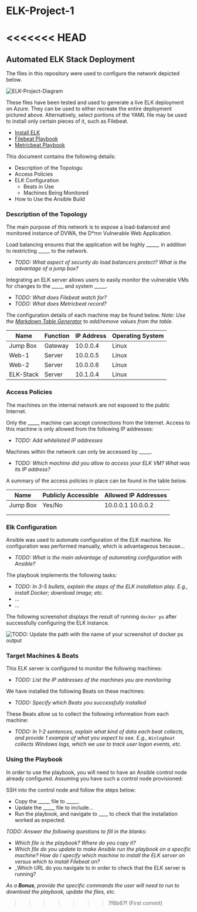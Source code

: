 # ELK-Project-1
<<<<<<< HEAD
=======
## Automated ELK Stack Deployment

The files in this repository were used to configure the network depicted below.

![ELK-Project-Diagram](https://viewer.diagrams.net/?tags=%7B%7D&highlight=0000ff&edit=_blank&layers=1&nav=1&title=ELK-Project-Diagram.drawio#R7V1dd9q4Fv01rHXvA16W5c%2FHhCRt7yQdpmSazrx0GVDAjbGobRror78SlvCXMLaxwWnJrFkF2RZG3meffY50RA8OFut3vr2cP%2BApcnuKPF334E1PURRgKeQf2rKJWoClGVHLzHemrC1uGDk%2FEWuUWevKmaIgdWKIsRs6y3TjBHsemoSpNtv38Wv6tGfspj91ac9QrmE0sd1865MzDedRq6nJcft75Mzm%2FJOBzI4sbH4yawjm9hS%2FJprgbQ8OfIzD6NViPUAuHT0%2BLgMbWH34c9p%2F0rU7ONTkufWlH3V2V%2BWS3VfwkRfW7lp5evg8HP%2F573q09IOfw%2Bn3H%2FpdH7CH%2BcN2V2zA2JcNN3wEfbzypoj2Ivfg9evcCdFoaU%2Fo0VcCGtI2DxcueQfIS9ceI%2FfanrzMtpcNsIt9cmiKnu2VS27%2B%2Bhl74Z29cFwKqAFeOBPyaSPbC8g%2FDyN2AoMR0Nj7fDdB6OMXJOjecV3e6mGP9HI98%2B2pg%2BJOegp83v6RY5h8ESekt2LKu145TlTSskS%2Bs0Ah8ulXdrwZay75RNiT%2B4H8EK0TeGRP6B3CpG9%2FQ05hR%2FuKydDG7K0PVNbwGqMXyDprnCehq3Do2sxmZrv%2BY1yQFwwaYph8e%2FFex%2Fr8%2B%2Brb3Xet%2F1P%2B4rlGf2cCMSrQlJgZe4v9cI5n2LPd27j1Oo2b%2BJx7jJcMLd9QGG7Yw7ZXIU5jqRJU1L1QIY%2FI33yhtyFZpsEb%2Ftk2QEPhDTdrdqfRu03y3ZCjgDVWe%2FwBXvkTVDC8BOcRMdr%2BDLEO%2F9lcrR5H9vITvrqxrrH%2BYThf7U6kg18IJx%2B5duj8SHOgCBbs0iF2yDfZwRAaGRSaGWRFd8quisF15fv2JnHakp4Q7P8cQ0l%2Fjm5qaQ47cD6%2Fr33nQx0UnU9eRHccW8ZuDI8wFm71SU7Vt1AckxezcAugqGGVbaAQThma%2Fn2F%2BYF%2BsAX7FTkB6Mt1fJD3co9n5Nijbz8%2FU2NhH%2Brzw0NihNHl1pYrssd5C%2Fna0X3kmnP3S9oSX0rAEffUIaTt2nadmUdeT4j1UJO6pvzoEJd9xQ4snOk0ohBEvrE93vZH7Y7hiXSuXfe0mz0UcJAz8hyRN%2BhCHswR%2Bk6%2FsJtNSQQh0cuSbMoZdLK3dY2XdaNmbBU%2FPwco7GV9QANI53RUpB6IalrSl2hNx3mKV9EAgZyDOKmw2O8tygiLuLVIW7SlEdQ0B2oCgaCJ9IFiNSAPHhe39%2F1P%2Fae%2FXjfjT7cv5ujDYtBX9xIeo7Nne5Jms%2FzzSXBZCfZTRex3mGXvMWEZcv17HIQCeiTY3N7Vh2H0MaohAahIuioBVS2kywO8uIdWM6aSBCQBkizr%2BmAgoMeQ6qdd65ZghzhwQgfTo2MchnjBLSZxYEe3Of5NmBleha7jEfzzaEzOYJ%2Fc2GD7l7MVckQ3TXANBXaRkeI3jk96j27Lo8owp72pLOPUsVjPaHAqeSh8xf5LIC0nbUpwNSN%2BII%2BBkwpcERhYE%2FYllH3KYZqlrLg8ckgqOzFFS4%2FULlROjpQqClWyPqqxoRJRUbmhKhz54%2F09lKCVHxxgShZsaXyEVC0LxqeiNm2czKGIzHNkrMgSAJoEFENSoCZgb9%2F5YYcocQUgGov8J2DuGzx5IcxH5L8XOPQJ5s74c4k80gVVzAH7fDJSZMxlUyCcr1wXvxIlQz87qOo7GpHadrCM%2BPrZWVNJleT0vGrOeQBnsU2jpTSSErffOAsSWNy5DrmBO%2FvnykcUhhO8WK7oiN99dvxwZbtfH%2BzJnHgPKfgxEzJ0ocmWZujYlDjvCGgHKGT8BZYlqy0xT52o73%2BrxXKM17Wfehip6sSzTrtk5nYFSbHyMZhIl6eVeyXlDVsEhmJJqmYl%2FtQcLkTCGLbljGANSNw73mqd54v%2F%2FD1eeeGKspopyep%2FL5A5EjKMOkwRdYidst4WTICIOrqg71SYCTX18qPVnsQTJR3ejIQhiJOASbUBqCBh9AIJc%2FP56er0%2BmW%2Ftroom7xhV5I2iT%2FDgN0TOmYN%2B3tCYwrBi9dqCCdZpWOeV%2BiAOmHlRemcCDNdkjpdTWVZXVQ6%2Bu%2BndASJnYvSeQNKZ1%2BitEDpqHLyjy8r65LSES2OKqd0QG0Q%2FOJeqzJOqNJRk5r4vErHugid7kKmS0JHlPvrgtDJztmJFxiedtIONDxrtxv8tzhtV7jw7w1KQZXO2xHPbekSUMrO24ED83a3939UUYJEzgtE6EULtqMFf5UJvTrhFwFmfxTak5eLN28IHMCSjFSooOSwYRCNqJ9QBAqrJi4qsCO4OY8KFC%2BQtXKP6S3WTfTSNROm1mu9ZqIzpRCgZilErqM%2BzChvyLP2vKeoTuTooorcB6mguEqivyscqntB03UV4lq1Qn9cQq9qRYuGd2T7%2FvFxKFCpu9KJpJa8VERwhmukIkKB%2FBlvUj0dWRBBuCJjaY2URIhpSTQ72gFtP0Me8una97tPKOKZr%2B9oRB0wbX8QJT4ObbZiu29V5%2FMK668hSJOLoYKdvEvVOEha3pVrUALmfoCU9eaL739q6md3MP734fbn4%2FVQ%2Fy5PC1b4la7aql23YNMwlWDB9iY0AM7S050f3cGtN40D6exJhyZlCqPaRioczoF8VjVAa3eVOzqQX%2FkwlsZ%2BW1An0E4h3RTMOvLig1ShgXI8wm%2F%2BfXxc%2F%2FUaLqYTBc1k%2B8PsH0%2BI8KwH86ZXtCyfPhfXDgJnkn6MR4QDauWhPij%2BknwhSGnytmPLZTNlqWY2oNij7A52pGdD2D1is4b3Ej7%2FEknrZPwSoNmCPKdk8NIyPBK13HLcEMUlGtTrxCVo7YRf2N3R16wz9i7uib7ZJN40VxNeVFOXjIOKnFJHLCEfe9Q1BSUTd1mgnCkcHy3BA8EPyEZLVS%2BwZCtjvMdFS0JT3l%2BTmfPax9WcFwZQe4TDnhT524qb8gZfyKlHB0iypJLIPIWkI%2BMj7nW0VKe86K3RYEk4NCXKx4X%2BJCC2H7blZrSjuLxoHdfBnFbZlNZpuFzN0JaWFSNlqVzNMmzJFFpTMCsxj0M3FkDb2GmIsdtFStIapCRudw1QkqKq6ZTNsZtY7FKMRqZbeCpWKrElVosqd5db%2FxLr0J3GPaBvq9HWQToyOkVHSiY2gtly%2Bw7SkTBlWmet%2FGj0nlzyB9rQu8kvixAujB269maM8Uv%2ByFtJXzfJedyqG8lT61wyHctynNW4njNaIDkhCEtE%2BmdP1n2M3nwdocnKd8JNxYx10d4825uIdxPq7ebCowPYn6LEBHk1Xq2wtCHDRBpf65hgVAgkxcqTKmwgyS20kxLzF7%2BH9zM75f1gpkAFZp3WW%2FF%2BysX7ncH7catuwvtBGaa9VkOSPzPtp5zMF4riw9%2FIF7bl3bJMc2LvJl6u0OkZDqV3cC0W3TcynudgC7Jk84BrbHgT27ITFkU7UHXEr%2Faz2ynCuhMWOceqlXOslScsjp5%2FUAwlY0gt7IIrrOlIzzfwveL5jAIoXBrR2AKvhJpodnXDifWBUpZe6i%2FuanDuAlhaZpqhGdWgpysHWpm8EAtZkZI9baS0x1ewCe14EnsXPe2d0K7vC4r2Qjv1NuWw7gwFlNNJ7Gxqse2YqM5GYcVB0bZAanDnuGiMbHLTgwdyj84kerMvVgoaCY2yLFaLCrv0OxJ1t3supA0xgZbS16Wt5rjffCixz8%2BnxzdUmnKqHcSrcWmFbCHUJD29YFAUUrVVDi9ek18iXXiWMufcD6lYgrWVUFPyY6VCyWjLpmCJBZYdTzU0Y0WnJeJi6JY3QEH%2BQlB22BCAhDetqELX23JB2b5KsEN1YA356IoP9ODP7UD2HJOpCnGPTcvY48hDFHBcHHIdh3wsITCfIkuyrAJg6Koha6YJLMMsu%2BOwZJrU%2FVjR5bpxPGaKEFwIGTTtPyJ7QU5jzE8HmXE%2Fefkuct8XVLWOqt08SN7PCFOgTag6sfQvscvRhWlOKP1VkfTP69m2pL%2FYHYnWMXVB%2BgPZTI3UbggOjJTRmjkdToW3VThIGJ1QeZbCf41avl8vTim2s%2FJlhTm4a7qU2mwR5NGvtzXlqpTYLOXiTOpP0lTAB19lKEtceG51qwAwZxWtJRZgnyenBNKOpQ9K%2BuAmbEucDjg8UheabpymC0HbfZYW3n6JGpnEnnsXlq4aBpaHx46kTybvxdTS1Q1Mc5l9IIM441oqu5%2BwMZ7AbT7zckn1d4ablX3rWLqc6ueLb97k3nEVH0wyZS8eDPY8Wt%2FtjefeOLdokqrGildVMnTR3MKQwq99ccstA%2FCXyvmX2Cs6sU3tJet%2FXlydI%2BsvvucGfm7mcCLTECUyE3NQfHs6AQYb2Vj7V4Tr%2FqlzTG6CGjS8MeXeKTfxUzPVPDpnpSS8VcEGfk3A2%2FJeXh5mHz8uvv39x%2BgBf3x654l37%2BtEPANUSzLSa6OhaPNiWbjhYROzFmI6KMzb1v15gByBXE2nPgoorD%2FZ3gwJNy5k2%2B7L%2Fe0LRdPo%2F%2FnTRquxR9d6yw928CLeATG6dPu%2FXJtCzh628e35mec%2BV7wWtT8xiKpi1iwK3zLslLe8QkOutIN8xr4EyRVDEN61xUV1toBI%2BEj2%2FJPa7eINU7vKl%2FKGjePtMFu35t1KzAScKVuXKYsDAttr0bUJB6uw3OLUng1wzwYunu0392zKHqt7Q56twraTot%2FMubi2k7q28oA7o2vr5C6R%2B59EXH6pnKL%2BskhfdqTGHmT3rqlbptkHerqnnERoLh8vHNeTZMiES%2F2GCPn0p%2BqaTYaduGIdlrWyMnnXQq5ooGAdylYzm7yl1%2B3yKZ1jCtTJWx9TeMSnE98zf8BT%2BiRv%2Fw8%3D)

These files have been tested and used to generate a live ELK deployment on Azure. They can be used to either recreate the entire deployment pictured above. Alternatively, select portions of the YAML file may be used to install only certain pieces of it, such as Filebeat.

  - [Install ELK](/Ansible/Playbook/install-elk.yml)
  - [Filebeat Playbook](/Ansible/Playbook/filebeat-playbook.yml)
  - [Metricbeat Playbook](/Ansible/Playbook/metricbeat-playbook.yml)

This document contains the following details:
- Description of the Topologu
- Access Policies
- ELK Configuration
  - Beats in Use
  - Machines Being Monitored
- How to Use the Ansible Build


### Description of the Topology

The main purpose of this network is to expose a load-balanced and monitored instance of DVWA, the D*mn Vulnerable Web Application.

Load balancing ensures that the application will be highly _____, in addition to restricting _____ to the network.
- _TODO: What aspect of security do load balancers protect? What is the advantage of a jump box?_

Integrating an ELK server allows users to easily monitor the vulnerable VMs for changes to the _____ and system _____.
- _TODO: What does Filebeat watch for?_
- _TODO: What does Metricbeat record?_

The configuration details of each machine may be found below.
_Note: Use the [Markdown Table Generator](http://www.tablesgenerator.com/markdown_tables) to add/remove values from the table_.

| Name     | Function | IP Address | Operating System |
|----------|----------|------------|------------------|
| Jump Box | Gateway  | 10.0.0.4   | Linux            |
| Web-1    | Server   | 10.0.0.5   | Linux            |
| Web-2    | Server   | 10.0.0.6   | Linux            |
| ELK-Stack| Server   | 10.1.0.4   | Linux            |

### Access Policies

The machines on the internal network are not exposed to the public Internet. 

Only the _____ machine can accept connections from the Internet. Access to this machine is only allowed from the following IP addresses:
- _TODO: Add whitelisted IP addresses_

Machines within the network can only be accessed by _____.
- _TODO: Which machine did you allow to access your ELK VM? What was its IP address?_

A summary of the access policies in place can be found in the table below.

| Name     | Publicly Accessible | Allowed IP Addresses |
|----------|---------------------|----------------------|
| Jump Box | Yes/No              | 10.0.0.1 10.0.0.2    |
|          |                     |                      |
|          |                     |                      |

### Elk Configuration

Ansible was used to automate configuration of the ELK machine. No configuration was performed manually, which is advantageous because...
- _TODO: What is the main advantage of automating configuration with Ansible?_

The playbook implements the following tasks:
- _TODO: In 3-5 bullets, explain the steps of the ELK installation play. E.g., install Docker; download image; etc._
- ...
- ...

The following screenshot displays the result of running `docker ps` after successfully configuring the ELK instance.

![TODO: Update the path with the name of your screenshot of docker ps output](Images/docker_ps_output.png)

### Target Machines & Beats
This ELK server is configured to monitor the following machines:
- _TODO: List the IP addresses of the machines you are monitoring_

We have installed the following Beats on these machines:
- _TODO: Specify which Beats you successfully installed_

These Beats allow us to collect the following information from each machine:
- _TODO: In 1-2 sentences, explain what kind of data each beat collects, and provide 1 example of what you expect to see. E.g., `Winlogbeat` collects Windows logs, which we use to track user logon events, etc._

### Using the Playbook
In order to use the playbook, you will need to have an Ansible control node already configured. Assuming you have such a control node provisioned: 

SSH into the control node and follow the steps below:
- Copy the _____ file to _____.
- Update the _____ file to include...
- Run the playbook, and navigate to ____ to check that the installation worked as expected.

_TODO: Answer the following questions to fill in the blanks:_
- _Which file is the playbook? Where do you copy it?_
- _Which file do you update to make Ansible run the playbook on a specific machine? How do I specify which machine to install the ELK server on versus which to install Filebeat on?_
- _Which URL do you navigate to in order to check that the ELK server is running?

_As a **Bonus**, provide the specific commands the user will need to run to download the playbook, update the files, etc._
>>>>>>> 7f6b67f (First commit)
